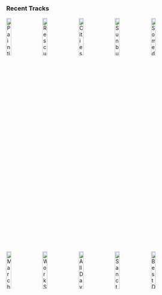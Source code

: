 ### Recent Tracks
[<img src='https://lastfm.freetls.fastly.net/i/u/300x300/6e6f5d974dfea03c8e21668daa800cca.png' width='16%' height='16%' alt='Painting (Masterpiece)'>](https://www.last.fm/music/lewis%2bdel%2bmar/_/painting%2b%2528masterpiece%2529)&nbsp;&nbsp;&nbsp;&nbsp;[<img src='https://lastfm.freetls.fastly.net/i/u/300x300/4ab83b924d9f4b238ffe724169be899f.png' width='16%' height='16%' alt='Rescue'>](https://www.last.fm/music/yuna/_/rescue)&nbsp;&nbsp;&nbsp;&nbsp;[<img src='https://lastfm.freetls.fastly.net/i/u/300x300/1168bc76c432ccae7839677d268eefb5.png' width='16%' height='16%' alt='Cities'>](https://www.last.fm/music/throttle/_/cities)&nbsp;&nbsp;&nbsp;&nbsp;[<img src='https://lastfm.freetls.fastly.net/i/u/300x300/91021a019c7551861065eb79fd86c59b.png' width='16%' height='16%' alt='Sunburn'>](https://www.last.fm/music/droeloe/_/sunburn)&nbsp;&nbsp;&nbsp;&nbsp;[<img src='https://lastfm.freetls.fastly.net/i/u/300x300/103f8253626746dc9b1957a34176af80.png' width='16%' height='16%' alt='Someday - Remastered'>](https://www.last.fm/music/sugar%2bray/_/someday%2b-%2bremastered)&nbsp;&nbsp;&nbsp;&nbsp;<br>[<img src='https://lastfm.freetls.fastly.net/i/u/300x300/cf85ae66421144c5c4294b242443d302.png' width='16%' height='16%' alt='March: Hills to Climb'>](https://www.last.fm/music/tim%2bmyers/_/march%253a%2bhills%2bto%2bclimb)&nbsp;&nbsp;&nbsp;&nbsp;[<img src='https://lastfm.freetls.fastly.net/i/u/300x300/527818f973644bcecb30600364a07da9.png' width='16%' height='16%' alt='Work Song'>](https://www.last.fm/music/hozier/_/work%2bsong)&nbsp;&nbsp;&nbsp;&nbsp;[<img src='https://lastfm.freetls.fastly.net/i/u/300x300/3a4ce8b23ad77fec01867e31b9f97ba1.png' width='16%' height='16%' alt='All Day All Night'>](https://www.last.fm/music/moon%2btaxi/_/all%2bday%2ball%2bnight)&nbsp;&nbsp;&nbsp;&nbsp;[<img src='https://lastfm.freetls.fastly.net/i/u/300x300/70461b67c991ebeb646649b2ad56230f.png' width='16%' height='16%' alt='Sanctuary'>](https://www.last.fm/music/joji/_/sanctuary)&nbsp;&nbsp;&nbsp;&nbsp;[<img src='https://lastfm.freetls.fastly.net/i/u/300x300/01bccad9d7be4980c9fdbcec3be695c9.png' width='16%' height='16%' alt='Best Day of My Life'>](https://www.last.fm/music/american%2bauthors/_/best%2bday%2bof%2bmy%2blife)&nbsp;&nbsp;&nbsp;&nbsp;<br>